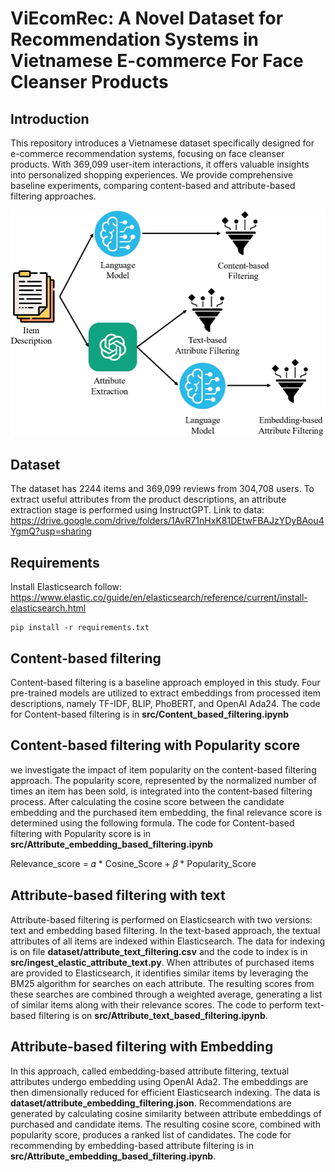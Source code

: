 # ViEcomRec: A Novel Dataset for Recommendation Systems in Vietnamese E-commerce For Face Cleanser Products

## Introduction
This repository introduces a Vietnamese dataset specifically designed for e-commerce recommendation systems, focusing on face cleanser products. With 369,099 user-item interactions, it offers valuable insights into personalized shopping experiences. We provide comprehensive baseline experiments, comparing content-based and attribute-based filtering approaches.

<img src="images/Method_Shopee.jpeg" alt="Alt text">

## Dataset
The dataset has 2244 items and 369,099 reviews from 304,708 users. To extract useful attributes from the product descriptions, an attribute extraction stage is performed using InstructGPT. 
Link to data: https://drive.google.com/drive/folders/1AvR71nHxK81DEtwFBAJzYDyBAou4YgmQ?usp=sharing

## Requirements
Install Elasticsearch follow: https://www.elastic.co/guide/en/elasticsearch/reference/current/install-elasticsearch.html

    pip install -r requirements.txt


## Content-based filtering
Content-based filtering is a baseline approach employed in this study. Four pre-trained models are utilized to extract embeddings from processed item descriptions, namely TF-IDF, BLIP, PhoBERT, and OpenAI Ada24. The code for Content-based filtering is in **src/Content_based_filtering.ipynb**

## Content-based filtering with Popularity score
we investigate the impact of item popularity on the content-based filtering approach. The popularity score, represented by the normalized number of times an item has been sold, is integrated into the content-based filtering process. After calculating the cosine score between the candidate embedding and the purchased item embedding, the final relevance score is determined using the following formula. The code for Content-based filtering with Popularity score is in **src/Attribute_embedding_based_filtering.ipynb**

Relevance_score = 𝛼 * Cosine_Score + 𝛽 * Popularity_Score


## Attribute-based filtering with text
Attribute-based filtering is performed on Elasticsearch with two versions: text and embedding based filtering. In the text-based approach, the textual attributes of all items are indexed within Elasticsearch. The data for indexing is on file **dataset/attribute_text_filtering.csv** and the code to index is in **src/ingest_elastic_attribute_text.py**. When attributes of purchased items are provided to Elasticsearch, it identifies similar items by leveraging the BM25 algorithm for searches on each attribute. The resulting scores from these searches are combined through a weighted average, generating a list of similar items along with their relevance scores. The code to perform text-based filtering is on **src/Attribute_text_based_filtering.ipynb**.

## Attribute-based filtering with Embedding
In this approach, called embedding-based attribute filtering, textual attributes undergo embedding using OpenAI Ada2. The embeddings are then dimensionally reduced for efficient Elasticsearch indexing. The data is **dataset/attribute_embedding_filtering.json**. Recommendations are generated by calculating cosine similarity between attribute embeddings of purchased and candidate items. The resulting cosine score, combined with popularity score, produces a ranked list of candidates. The code for recommending by embedding-based attribute filtering is in **src/Attribute_embedding_based_filtering.ipynb**.


